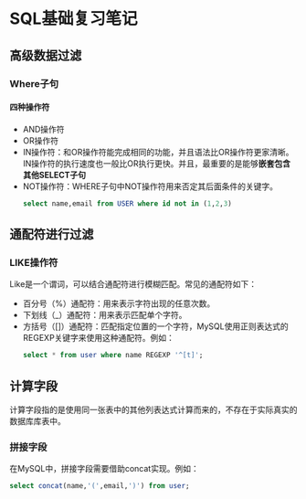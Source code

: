 # SQL基础复习笔记

## 高级数据过滤
### Where子句
#### 四种操作符
* AND操作符
* OR操作符
* IN操作符：和OR操作符能完成相同的功能，并且语法比OR操作符更家清晰。IN操作符的执行速度也一般比OR执行更快。并且，最重要的是能够**嵌套包含其他SELECT子句**
* NOT操作符：WHERE子句中NOT操作符用来否定其后面条件的关键字。
  ```SQL
  select name,email from USER where id not in (1,2,3)
  ```

## 通配符进行过滤
### LIKE操作符
Like是一个谓词，可以结合通配符进行模糊匹配。常见的通配符如下：
* 百分号（%）通配符：用来表示字符出现的任意次数。
* 下划线（_）通配符：用来表示匹配单个字符。
* 方括号（[]）通配符：匹配指定位置的一个字符，MySQL使用正则表达式的REGEXP关键字来使用这种通配符。例如：
  ```sql
  select * from user where name REGEXP '^[t]';
  ```

## 计算字段
计算字段指的是使用同一张表中的其他列表达式计算而来的，不存在于实际真实的数据库库表中。
### 拼接字段
在MySQL中，拼接字段需要借助concat实现。例如：
```sql
select concat(name,'(',email,')') from user;
```
